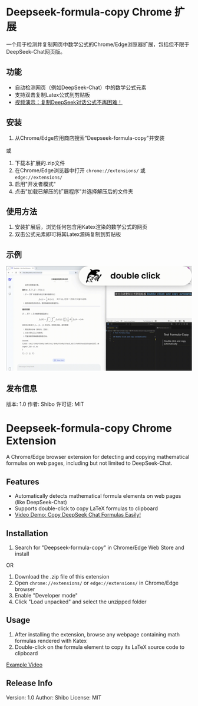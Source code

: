 # Deepseek-formula-copy Chrome 扩展

一个用于检测并复制网页中数学公式的Chrome/Edge浏览器扩展，包括但不限于DeepSeek-Chat网页版。

## 功能

- 自动检测网页（例如DeepSeek-Chat）中的数学公式元素
- 支持双击复制Latex公式到剪贴板
- [视频演示：复制DeepSeek对话公式不再困难！](https://www.bilibili.com/video/BV1e9ZtYXEqp/?share_source=copy_web&vd_source=fb6e70daf6cf1f1f86181af3235ededc)

## 安装

1. 从Chrome/Edge应用商店搜索"Deepseek-formula-copy"并安装

或

1. 下载本扩展的.zip文件
2. 在Chrome/Edge浏览器中打开 `chrome://extensions/` 或 `edge://extensions/`
3. 启用"开发者模式"
4. 点击"加载已解压的扩展程序"并选择解压后的文件夹

## 使用方法

1. 安装扩展后，浏览任何包含用Katex渲染的数学公式的网页
2. 双击公式元素即可将其Latex源码复制到剪贴板

## 示例

![示例GIF](ExampleUse/DeepSeekFormulaCopy.gif)

## 发布信息

版本: 1.0
作者: Shibo
许可证: MIT

# Deepseek-formula-copy Chrome Extension

A Chrome/Edge browser extension for detecting and copying mathematical formulas on web pages, including but not limited to DeepSeek-Chat.

## Features

- Automatically detects mathematical formula elements on web pages (like DeepSeek-Chat)
- Supports double-click to copy LaTeX formulas to clipboard
- [Video Demo: Copy DeepSeek Chat Formulas Easily!](https://www.bilibili.com/video/BV1e9ZtYXEqp/?share_source=copy_web&vd_source=fb6e70daf6cf1f1f86181af3235ededc)

## Installation

1. Search for "Deepseek-formula-copy" in Chrome/Edge Web Store and install

OR

1. Download the .zip file of this extension
2. Open `chrome://extensions/` or `edge://extensions/` in Chrome/Edge browser
3. Enable "Developer mode"
4. Click "Load unpacked" and select the unzipped folder

## Usage

1. After installing the extension, browse any webpage containing math formulas rendered with Katex
2. Double-click on the formula element to copy its LaTeX source code to clipboard

[Example Video](ExampleUse/DeepSeekFormulaCopy.mp4)

## Release Info

Version: 1.0
Author: Shibo
License: MIT
